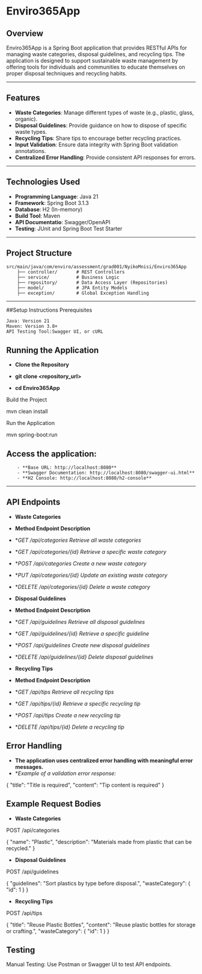 # Enviro365App

## Overview
Enviro365App is a Spring Boot application that provides RESTful APIs for managing waste categories, disposal guidelines, and recycling tips. The application is designed to support sustainable waste management by offering tools for individuals and communities to educate themselves on proper disposal techniques and recycling habits.

---

## Features
- **Waste Categories**: Manage different types of waste (e.g., plastic, glass, organic).
- **Disposal Guidelines**: Provide guidance on how to dispose of specific waste types.
- **Recycling Tips**: Share tips to encourage better recycling practices.
- **Input Validation**: Ensure data integrity with Spring Boot validation annotations.
- **Centralized Error Handling**: Provide consistent API responses for errors.

---

## Technologies Used
- **Programming Language**: Java 21
- **Framework**: Spring Boot 3.1.3
- **Database**: H2 (In-memory)
- **Build Tool**: Maven
- **API Documentatio**: Swagger/OpenAPI
- **Testing**: JUnit and Spring Boot Test Starter

---

## Project Structure
```plaintext
src/main/java/com/enviro/assessment/grad001/NyikoMnisi/Enviro365App
    ├── controller/       # REST Controllers
    ├── service/          # Business Logic
    ├── repository/       # Data Access Layer (Repositories)
    ├── model/            # JPA Entity Models
    ├── exception/        # Global Exception Handling
```
---
##Setup Instructions
Prerequisites

    Java: Version 21
    Maven: Version 3.8+
    API Testing Tool:Swagger UI, or cURL

## Running the Application

- **Clone the Repository**

- **git clone <repository_url>**
- **cd Enviro365App**

Build the Project

mvn clean install

Run the Application

mvn spring-boot:run

   ## Access the application:
        - **Base URL: http://localhost:8080**
        - **Swagger Documentation: http://localhost:8080/swagger-ui.html**
        - **H2 Console: http://localhost:8080/h2-console**
---

## API Endpoints
- **Waste Categories**
- **Method	Endpoint	Description**
  
- **GET	/api/categories	Retrieve all waste categories*
- **GET	/api/categories/{id}	Retrieve a specific waste category*
- **POST /api/categories	Create a new waste category*
- **PUT	/api/categories/{id}	Update an existing waste category*
- **DELETE	/api/categories/{id}	Delete a waste category*
- **Disposal Guidelines**
- **Method	Endpoint	Description**
- **GET	/api/guidelines	Retrieve all disposal guidelines*
- **GET	/api/guidelines/{id}	Retrieve a specific guideline*
- **POST	/api/guidelines	Create new disposal guidelines*
- **DELETE	/api/guidelines/{id}	Delete disposal guidelines*
- **Recycling Tips**
- **Method	Endpoint	Description**
- **GET	/api/tips	Retrieve all recycling tips*
- **GET	/api/tips/{id}	Retrieve a specific recycling tip*
- **POST	/api/tips	Create a new recycling tip*
- **DELETE	/api/tips/{id}	Delete a recycling tip*

## Error Handling

- **The application uses centralized error handling with meaningful error messages.**
- **Example of a validation error response:*

{
  "title": "Title is required",
  "content": "Tip content is required"
}

## Example Request Bodies
- **Waste Categories**

POST /api/categories

{
  "name": "Plastic",
  "description": "Materials made from plastic that can be recycled."
}

- **Disposal Guidelines**

POST /api/guidelines

{
  "guidelines": "Sort plastics by type before disposal.",
  "wasteCategory": {
    "id": 1
  }
}

- **Recycling Tips**

POST /api/tips

{
  "title": "Reuse Plastic Bottles",
  "content": "Reuse plastic bottles for storage or crafting.",
  "wasteCategory": {
    "id": 1
  }
}

## Testing
Manual Testing: Use Postman or Swagger UI to test API endpoints.
